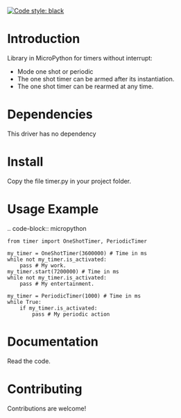 [![Code style: black](https://img.shields.io/badge/code%20style-black-000000.svg)](https://github.com/psf/black)

Introduction
============

Library in MicroPython for timers without interrupt:
* Mode one shot or periodic
* The one shot timer can be armed after its instantiation.
* The one shot timer can be rearmed at any time.


Dependencies
=============

This driver has no dependency

Install
=======

Copy the file timer.py in your project folder.

Usage Example
=============

.. code-block:: micropython

    from timer import OneShotTimer, PeriodicTimer

    my_timer = OneShotTimer(3600000) # Time in ms
    while not my_timer.is_activated:
        pass # My work.
    my_timer.start(7200000) # Time in ms
    while not my_timer.is_activated:
        pass # My entertainment.

    my_timer = PeriodicTimer(1000) # Time in ms
    while True:
        if my_timer.is_activated:
            pass # My periodic action

Documentation
=============

Read the code.

Contributing
============

Contributions are welcome!

